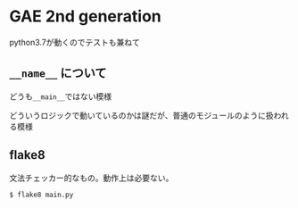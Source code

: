 # GAE 2nd generation

python3.7が動くのでテストも兼ねて

## `__name__` について

どうも`__main__`ではない模様

どういうロジックで動いているのかは謎だが、普通のモジュールのように扱われる模様


## flake8

文法チェッカー的なもの。動作上は必要ない。

```
$ flake8 main.py
```

